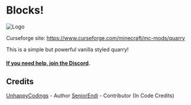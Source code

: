 # Blocks!

![Logo](https://www.bisecthosting.com/images/CF/Intelligence/BH_NU_HEADER.png "Logo")

Curseforge site: https://www.curseforge.com/minecraft/mc-mods/quarry

This is a simple but powerful vanilla styled quarry!

#### [If you need help, join the Discord](https://discord.intelligence-modding.de/ "Join the discord").

## Credits

[UnhappyCodings](https://github.com/UnhappyCodings) - Author
[SeniorEndi](https://github.com/Seniorendi) - Contributor (In Code Credits)
